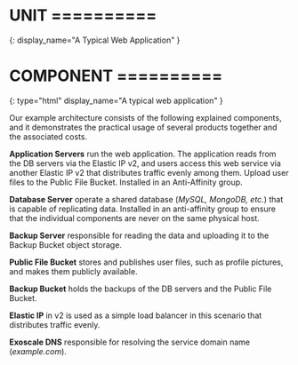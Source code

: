 # UNIT ==========
{:
  display_name="A Typical Web Application"
}

# COMPONENT ==========
{:
  type="html"
  display_name="A typical web application"
}

Our example architecture consists of the following explained components,  and it demonstrates the practical usage of several products together and the associated costs. 

**Application Servers**
run the web application. The application reads from the DB servers via the Elastic IP v2, and users access this web service via another Elastic IP v2 that distributes traffic evenly among them. Upload user files to the Public File Bucket. Installed in an Anti-Affinity group.

**Database Server**
operate a shared database (*MySQL, MongoDB, etc.*) that is capable of replicating data. Installed in an anti-affinity group to ensure that the individual components are never on the same physical host. 

**Backup Server**
responsible for reading the data and uploading it to the Backup Bucket object storage. 

**Public File Bucket**
stores and publishes user files, such as profile pictures, and makes them publicly available.

**Backup Bucket** 
holds the backups of the DB servers and the Public File Bucket.

**Elastic IP**
in v2 is used as a simple load balancer in this scenario that distributes traffic evenly.

**Exoscale DNS**
responsible for resolving the service domain name (*example.com*).
